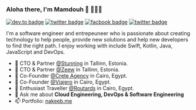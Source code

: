 ### Aloha there, I'm Mamdouh 👋 👨🏻‍💻

[![dev.to badge](https://img.shields.io/badge/linkedin-MamdouhElNakeeb-%230177B5?style=flat&logo=linkedin)](https://www.linkedin.com/in/MamdouhRElNakeeb)
[![twitter badge](https://img.shields.io/badge/instagram-@MamdouhElNakeeb-%23E4415F?style=flat&logo=instagram&logoColor=white)](https://instagram.com/MamdouhRElNakeeb)
[![facbook badge](https://img.shields.io/badge/facebook-@mamdouhrelnakeeb-%231FA1F1?style=flat&logo=twitter&logoColor=white)](https://facebook.com/MamdouhRElNakeeb)
[![twitter badge](https://img.shields.io/badge/twitter-@mamdouhelnakeeb-%231FA1F1?style=flat&logo=twitter&logoColor=white)](https://twitter.com/MamdouhElNakeeb)

I'm a software engineer and entrepeuneer who is passionate about creating technology to help people, provide new solutions and help new developers to find the right path. I enjoy working with include Swift, Kotlin, Java, JavaScript and DevOps.

- 🔭  CTO & Partner [@Stunning](https://stunning.so/) in Tallinn, Estonia.
- 🔭  CTO & Partner [@Zeew](https://www.zeew.eu/) in Tallinn, Estonia.
- 🔭  Co-Founder [@Crete Agency](https://www.creteagency.com/) in Cairo, Egypt.
- 🔭  Co-Founder [@Viajero](https://viajero.app/) in Cairo, Egypt.
- 🔭  Enthusiast Traveller [@Routards](https://www.facebook.com/Routards.eg) in Cairo, Egypt.
- 💬  Ask me about **Cloud Engineering, DevOps & Software Engineering**
- 📫  Portfolio: [nakeeb.me](https://nakeeb.me)

